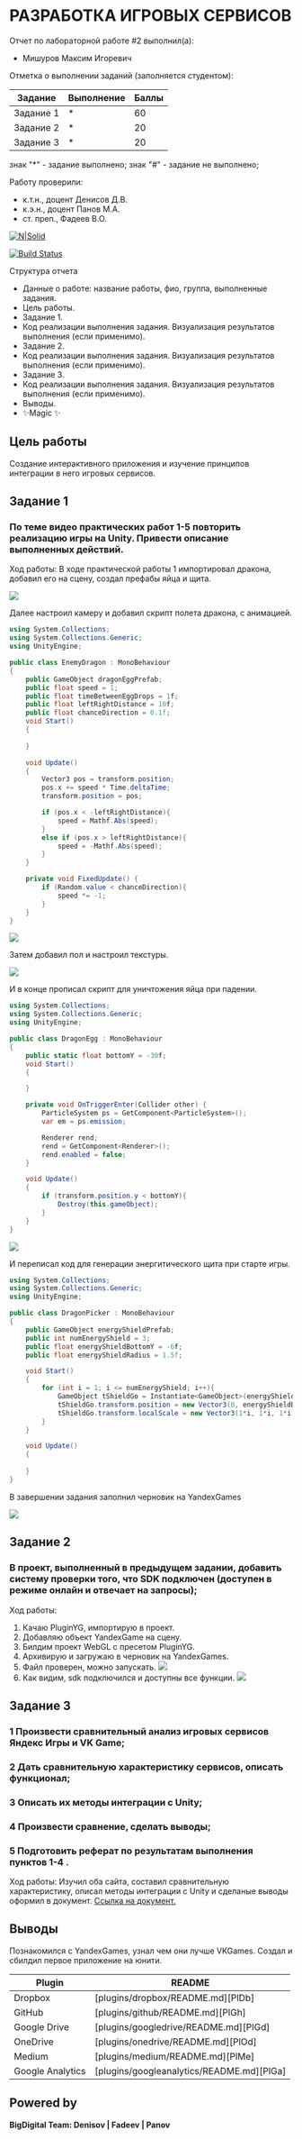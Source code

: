 # РАЗРАБОТКА ИГРОВЫХ СЕРВИСОВ
Отчет по лабораторной работе #2 выполнил(а):
- Мишуров Максим Игоревич

Отметка о выполнении заданий (заполняется студентом):

| Задание | Выполнение | Баллы |
| ------ | ------ | ------ |
| Задание 1 | * | 60 |
| Задание 2 | * | 20 |
| Задание 3 | * | 20 |

знак "*" - задание выполнено; знак "#" - задание не выполнено;

Работу проверили:
- к.т.н., доцент Денисов Д.В.
- к.э.н., доцент Панов М.А.
- ст. преп., Фадеев В.О.

[![N|Solid](https://cldup.com/dTxpPi9lDf.thumb.png)](https://nodesource.com/products/nsolid)

[![Build Status](https://travis-ci.org/joemccann/dillinger.svg?branch=master)](https://travis-ci.org/joemccann/dillinger)

Структура отчета

- Данные о работе: название работы, фио, группа, выполненные задания.
- Цель работы.
- Задание 1.
- Код реализации выполнения задания. Визуализация результатов выполнения (если применимо).
- Задание 2.
- Код реализации выполнения задания. Визуализация результатов выполнения (если применимо).
- Задание 3.
- Код реализации выполнения задания. Визуализация результатов выполнения (если применимо).
- Выводы.
- ✨Magic ✨

## Цель работы
Создание интерактивного приложения и изучение принципов интеграции в него игровых сервисов.

## Задание 1
### По теме видео практических работ 1-5 повторить реализацию игры на Unity. Привести описание выполненных действий.

Ход работы:
В ходе практической работы 1 импортировал дракона, добавил его на сцену, создал префабы яйца и щита.  

![](Screens/Lesson1_1.png)

Далее настроил камеру и добавил скрипт полета дракона, с анимацией.
```c#
using System.Collections;
using System.Collections.Generic;
using UnityEngine;

public class EnemyDragon : MonoBehaviour
{
    public GameObject dragonEggPrefab;
    public float speed = 1;
    public float timeBetweenEggDrops = 1f;
    public float leftRightDistance = 10f;
    public float chanceDirection = 0.1f;
    void Start()
    {
        
    }

    void Update()
    {
        Vector3 pos = transform.position;
        pos.x += speed * Time.deltaTime;
        transform.position = pos;

        if (pos.x < -leftRightDistance){
            speed = Mathf.Abs(speed);
        }
        else if (pos.x > leftRightDistance){
            speed = -Mathf.Abs(speed);
        }
    }

    private void FixedUpdate() {
        if (Random.value < chanceDirection){
            speed *= -1;
        }
    }
}
```
![](Screens/Lesson1_2.png)

Затем добавил пол и настроил текстуры.

![](Screens/Lesson1_3.png)

И в конце прописал скрипт для уничтожения яйца при падении.
```c#
using System.Collections;
using System.Collections.Generic;
using UnityEngine;

public class DragonEgg : MonoBehaviour
{
    public static float bottomY = -30f;
    void Start()
    {

    }

    private void OnTriggerEnter(Collider other) {
        ParticleSystem ps = GetComponent<ParticleSystem>();
        var em = ps.emission;

        Renderer rend;
        rend = GetComponent<Renderer>();
        rend.enabled = false;
    }

    void Update()
    {
        if (transform.position.y < bottomY){
            Destroy(this.gameObject);
        }
    }
}
```
![](Screens/Lesson1_4.gif)

И переписал код для генерации энергитического щита при старте игры.

```c#
using System.Collections;
using System.Collections.Generic;
using UnityEngine;

public class DragonPicker : MonoBehaviour
{
    public GameObject energyShieldPrefab;
    public int numEnergyShield = 3;
    public float energyShieldBottomY = -6f;
    public float energyShieldRadius = 1.5f;

    void Start()
    {
        for (int i = 1; i <= numEnergyShield; i++){
            GameObject tShieldGo = Instantiate<GameObject>(energyShieldPrefab);
            tShieldGo.transform.position = new Vector3(0, energyShieldBottomY, 0);
            tShieldGo.transform.localScale = new Vector3(1*i, 1*i, 1*i);
        }
    }

    void Update()
    {
        
    }
}
```
В завершении задания заполнил черновик на YandexGames

![](Screens/Lesson1_5.png)

## Задание 2
### В проект, выполненный в предыдущем задании, добавить систему проверки того, что SDK подключен (доступен в режиме онлайн и отвечает на запросы);

Ход работы: 
1. Качаю PluginYG, импортирую в проект.
2. Добавляю объект YandexGame на сцену.
3. Билдим проект WebGL с пресетом PluginYG.
4. Архивирую и загружаю в черновик на YandexGames.
5. Файл проверен, можно запускать.
![](Screens/Lesson2_1.png)
7. Как видим, sdk подключился и доступны все функции.
![](Screens/Lesson2_2.png) 

## Задание 3
### 1 Произвести сравнительный анализ игровых сервисов Яндекс Игры и VK Game;  
### 2 Дать сравнительную характеристику сервисов, описать функционал;  
### 3 Описать их методы интеграции с Unity;  
### 4 Произвести сравнение, сделать выводы;  
### 5 Подготовить реферат по результатам выполнения пунктов 1-4 .

Ход работы: Изучил оба сайта, составил сравнительную характеристику, описал методы интеграции с Unity и сделаные выводы оформил в документ.
[Ссылка на документ.](https://docs.google.com/document/d/1L3V8Yr3ABv4WDAtvBw7-vCL5dj4CwzFt-lbwOJDr85w/edit?usp=sharing)

## Выводы

Познакомился с YandexGames, узнал чем они лучше VKGames. Создал и сбилдил первое приложение на юнити.

| Plugin | README |
| ------ | ------ |
| Dropbox | [plugins/dropbox/README.md][PlDb] |
| GitHub | [plugins/github/README.md][PlGh] |
| Google Drive | [plugins/googledrive/README.md][PlGd] |
| OneDrive | [plugins/onedrive/README.md][PlOd] |
| Medium | [plugins/medium/README.md][PlMe] |
| Google Analytics | [plugins/googleanalytics/README.md][PlGa] |

## Powered by

**BigDigital Team: Denisov | Fadeev | Panov**
